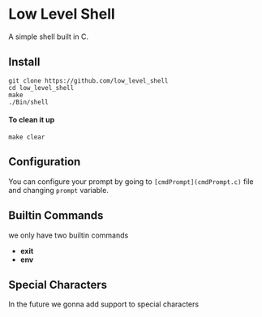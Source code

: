 # Low Level Shell
A simple shell built in C.
## Install

```
git clone https://github.com/low_level_shell
cd low_level_shell
make
./Bin/shell

```
#### To clean it up
```
make clear
```

## Configuration
You can configure your prompt by going to `[cmdPrompt](cmdPrompt.c)` file and changing `prompt` variable.

## Builtin Commands

we only have two builtin commands
- **exit**
- **env**

## Special Characters
In the future we gonna add support to special characters

